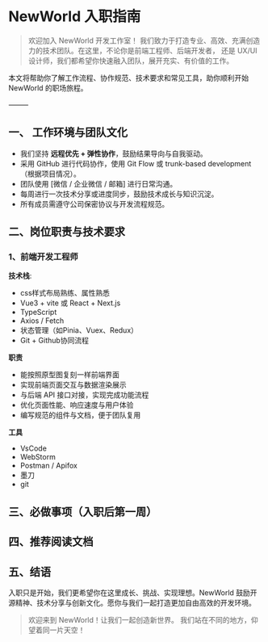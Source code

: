 # NewWorld 入职指南 <!-- {docsify-ignore} -->

> 欢迎加入 NewWorld 开发工作室！
> 我们致力于打造专业、高效、充满创造力的技术团队。在这里，不论你是前端工程师、后端开发者，
> 还是 UX/UI 设计师，我们都希望你快速融入团队，展开充实、有价值的工作。

本文将帮助你了解工作流程、协作规范、技术要求和常见工具，助你顺利开始 NewWorld 的职场旅程。

⸻

## 一、 工作环境与团队文化

- 我们坚持 **远程优先 + 弹性协作**，鼓励结果导向与自我驱动。
- 采用 GitHub 进行代码协作，使用 Git Flow 或 trunk-based development（根据项目情况）。
- 团队使用 [微信 / 企业微信 / 邮箱] 进行日常沟通。
- 每周进行一次技术分享或进度同步，鼓励技术成长与知识沉淀。
- 所有成员需遵守公司保密协议与开发流程规范。

## 二、岗位职责与技术要求

### 1、前端开发工程师
**技术栈**:
- css样式布局熟练、属性熟悉
- Vue3 + vite 或 React + Next.js
- TypeScript
- Axios / Fetch
- 状态管理（如Pinia、Vuex、Redux）
- Git + Github协同流程

**职责**
- 能按照原型图复刻一样前端界面
- 实现前端页面交互与数据渲染展示
- 与后端 API 接口对接，实现完成功能流程
- 优化页面性能、响应速度与用户体验
- 编写规范的组件与文档，便于团队复用

**工具**
- VsCode
- WebStorm
- Postman / Apifox
- 墨刀
- git

## 三、必做事项（入职后第一周）


## 四、推荐阅读文档

## 五、结语
入职只是开始，我们更希望你在这里成长、挑战、实现理想。NewWorld 鼓励开源精神、技术分享与创新文化。愿你与我们一起打造更加自由高效的开发环境。

> 欢迎来到 NewWorld！让我们一起创造新世界。
> 我们站在不同的地方，仰望着同一片天空！